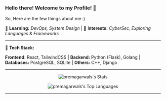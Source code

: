 ### Hello there! Welcome to my Profile! 👋  

So, Here are the few things about me :)

🌱 **Learning:** *DevOps, System Design* | 🔭 **Interests:** *CyberSec, Exploring Languages & Frameworks*

---

🌟 **Tech Stack:**  

**Frontend:** React, TailwindCSS | **Backend:** Python (Flask), Golang | **Databases:** PostgreSQL, SQLite | **Others:** C++, Django  

---

<div align="center">

![premagarwals's Stats](https://github-readme-stats.vercel.app/api?username=premagarwals&theme=tokyonight&show_icons=true&hide_border=false&count_private=true)  

![premagarwals's Top Languages](https://github-readme-stats.vercel.app/api/top-langs/?username=premagarwals&theme=tokyonight&show_icons=true&hide_border=false&hide=html,css)

</div>

---

